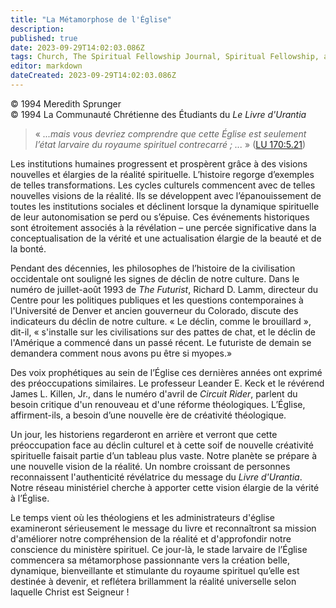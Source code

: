 ```yaml
---
title: "La Métamorphose de l'Église"
description: 
published: true
date: 2023-09-29T14:02:03.086Z
tags: Church, The Spiritual Fellowship Journal, Spiritual Fellowship, article
editor: markdown
dateCreated: 2023-09-29T14:02:03.086Z
---
```


<p class="v-card v-sheet theme--light gray lighten-3 px-2">© 1994 Meredith Sprunger<br>© 1994 La Communauté Chrétienne des Étudiants du <i>Le Livre d'Urantia</i></p>


> « _...mais vous devriez comprendre que cette Église est seulement l’état larvaire du royaume spirituel contrecarré ; ..._ » ([LU 170:5.21](/fr/The_Urantia_Book/170#p5_21))

Les institutions humaines progressent et prospèrent grâce à des visions nouvelles et élargies de la réalité spirituelle. L’histoire regorge d’exemples de telles transformations. Les cycles culturels commencent avec de telles nouvelles visions de la réalité. Ils se développent avec l’épanouissement de toutes les institutions sociales et déclinent lorsque la dynamique spirituelle de leur autonomisation se perd ou s’épuise. Ces événements historiques sont étroitement associés à la révélation – une percée significative dans la conceptualisation de la vérité et une actualisation élargie de la beauté et de la bonté.

Pendant des décennies, les philosophes de l’histoire de la civilisation occidentale ont souligné les signes de déclin de notre culture. Dans le numéro de juillet-août 1993 de _The Futurist_, Richard D. Lamm, directeur du Centre pour les politiques publiques et les questions contemporaines à l'Université de Denver et ancien gouverneur du Colorado, discute des indicateurs du déclin de notre culture. « Le déclin, comme le brouillard », dit-il, « s'installe sur les civilisations sur des pattes de chat, et le déclin de l'Amérique a commencé dans un passé récent. Le futuriste de demain se demandera comment nous avons pu être si myopes.»

Des voix prophétiques au sein de l’Église ces dernières années ont exprimé des préoccupations similaires. Le professeur Leander E. Keck et le révérend James L. Killen, Jr., dans le numéro d'avril de _Circuit Rider_, parlent du besoin critique d'un renouveau et d'une réforme théologiques. L’Église, affirment-ils, a besoin d’une nouvelle ère de créativité théologique.

Un jour, les historiens regarderont en arrière et verront que cette préoccupation face au déclin culturel et à cette soif de nouvelle créativité spirituelle faisait partie d’un tableau plus vaste. Notre planète se prépare à une nouvelle vision de la réalité. Un nombre croissant de personnes reconnaissent l'authenticité révélatrice du message du _Livre d'Urantia_. Notre réseau ministériel cherche à apporter cette vision élargie de la vérité à l’Église.

Le temps vient où les théologiens et les administrateurs d'église examineront sérieusement le message du livre et reconnaîtront sa mission d'améliorer notre compréhension de la réalité et d'approfondir notre conscience du ministère spirituel. Ce jour-là, le stade larvaire de l’Église commencera sa métamorphose passionnante vers la création belle, dynamique, bienveillante et stimulante du royaume spirituel qu’elle est destinée à devenir, et reflétera brillamment la réalité universelle selon laquelle Christ est Seigneur !

